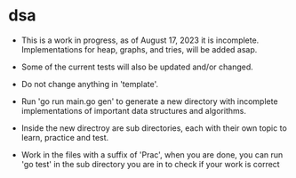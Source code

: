 # dsa

- This is a work in progress, as of August 17, 2023 it is incomplete. Implementations for heap, graphs, and tries, will be added asap.
- Some of the current tests will also be updated and/or changed.
  
- Do not change anything in 'template'.
- Run 'go run main.go gen' to generate a new directory with incomplete implementations of important data structures and algorithms.
- Inside the new directroy are sub directories, each with their own topic to learn, practice and test.
- Work in the files with a suffix of 'Prac', when you are done, you can run 'go test' in the sub directory you are in to check if your work is correct


